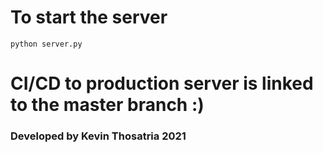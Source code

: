 # To start the server

`python server.py`

# CI/CD to production server is linked to the master branch :)

### Developed by Kevin Thosatria 2021
